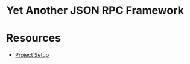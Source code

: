 # Yet Another JSON RPC Framework

# Resources

- [Project Setup](https://itnext.io/step-by-step-building-and-publishing-an-npm-typescript-package-44fe7164964c)
